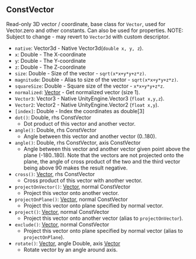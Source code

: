 ## ConstVector

Read-only 3D vector / coordinate, base class for `Vector`,
 used for Vector.zero and other constants. Can also be used for properties.
NOTE: Subject to change - may revert to `Vector3d` with custom descriptor.

- `native`: Vector3d - Native Vector3d(`double x, y, z`).
- `x`: Double - The X-coordinate
- `y`: Double - The Y-coordinate
- `z`: Double - The Z-coordinate
- `size`: Double - Size of the vector - `sqrt(x*x+y*y+z*z)`.
- `magnitude`: Double - Alias to size of the vector - `sqrt(x*x+y*y+z*z)`.
- `squareSize`: Double - Square size of the vector - `x*x+y*y+z*z`.
- `normalized`: [Vector](Vector.md) - Get normalized vector (size 1).
- `Vector3`: Vector3 - Native UnityEngine.Vector3 (`float x,y,z`).
- `Vector2`: Vector2 - Native UnityEngine.Vector2 (`float x,y`).
- `[index]`: Double - Index the coordinates as double[3]
- `dot()`: Double, rhs ConstVector
  - Dot product of this vector and another vector.
- `angle()`: Double, rhs ConstVector
  - Angle between this vector and another vector (0..180).
- `angle()`: Double, rhs ConstVector, axis ConstVector
  - Angle between this vector and another vector given point above the plane (-180..180). Note that the vectors are not projected onto the plane, the angle of cross product of the two and the third vector being above 90 makes the result negative.
- `cross()`: [Vector](Vector.md), rhs ConstVector
  - Cross product of this vector with another vector.
- `projectOnVector()`: [Vector](Vector.md), normal ConstVector
  - Project this vector onto another vector.
- `projectOnPlane()`: [Vector](Vector.md), normal ConstVector
  - Project this vector onto plane specified by normal vector.
- `project()`: [Vector](Vector.md), normal ConstVector
  - Project this vector onto another vector (alias to `projectOnVector`).
- `exclude()`: [Vector](Vector.md), normal ConstVector
  - Project this vector onto plane specified by normal vector (alias to `projectOnPlane`).
- `rotate()`: [Vector](Vector.md), angle Double, axis [Vector](Vector.md)
  - Rotate vector by an angle around axis.
